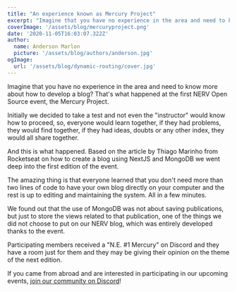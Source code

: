 ```yaml
---
title: "An experience known as Mercury Project"
excerpt: "Imagine that you have no experience in the area and need to know more about how to develop a blog? That's what happened at the first NERV Open Source event, the Mercury Project"
coverImage: '/assets/blog/mercuryproject.png'
date: '2020-11-05T16:03:07.322Z'
author:
  name: Anderson Marlon
  picture: '/assets/blog/authors/anderson.jpg'
ogImage:
  url: '/assets/blog/dynamic-routing/cover.jpg'
---
```


Imagine that you have no experience in the area and need to know more about how to develop a blog? That's what happened at the first NERV Open Source event, the Mercury Project.

Initially we decided to take a test and not even the "instructor" would know how to proceed, so, everyone would learn together, if they had problems, they would find together, if they had ideas, doubts or any other index, they would all share together.

And this is what happened. Based on the article by Thiago Marinho from Rocketseat on how to create a blog using NextJS and MongoDB we went deep into the first edition of the event.

The amazing thing is that everyone learned that you don't need more than two lines of code to have your own blog directly on your computer and the rest is up to editing and maintaining the system. All in a few minutes.

We found out that the use of MongoDB was not about saving publications, but just to store the views related to that publication, one of the things we did not choose to put on our NERV blog, which was entirely developed thanks to the event.

Participating members received a "N.E. #1 Mercury" on Discord and they have a room just for them and they may be giving their opinion on the theme of the next edition.

If you came from abroad and are interested in participating in our upcoming events, [join our community on Discord](https://discord.gg/pZdN8jTmKA)!
